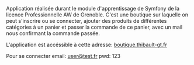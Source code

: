 Application réalisée durant le module d'apprentissage de Symfony de la licence Professionnelle AW de Grenoble.
C'est une boutique sur laquelle on peut s'inscrire ou se connecter, ajouter des produits de différentes catégories à un panier et passer la commande de ce panier, avec un mail nous confirmant la commande passée.

L'application est accéssible à cette adresse: [boutique.thibault-gt.fr](boutique.thibault-gt.fr)

Pour se connecter
email: user@test.fr
pwd: 123
